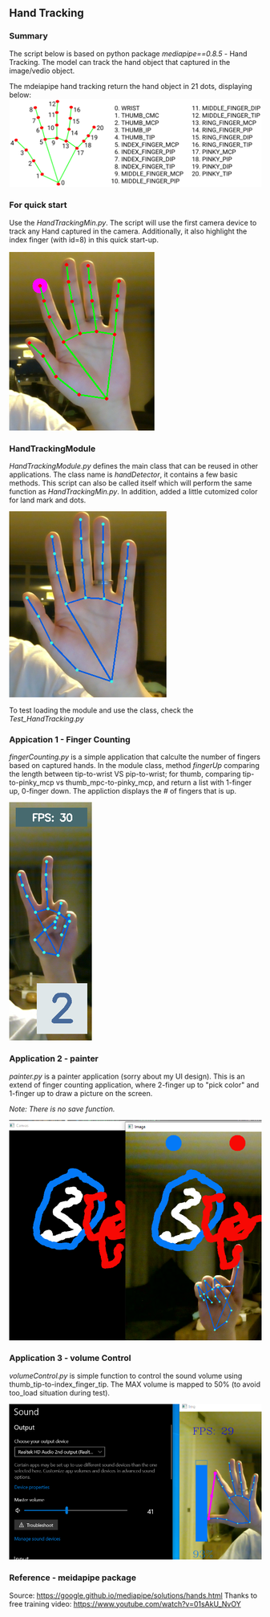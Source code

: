 ## Hand Tracking
### Summary
The script below is based on python package *mediapipe==0.8.5* - Hand Tracking. The model can track the hand object that captured in the image/vedio object.

The mdeiapipe hand tracking return the hand object in 21 dots, displaying below:
![](/image/hand_landmarks.png)

### For quick start
Use the *HandTrackingMin.py*. The script will use the first camera device to track any Hand captured in the camera. Additionally, it also highlight the index finger (with id=8) in this quick start-up.

![](/image/hand_min.PNG)

### HandTrackingModule
*HandTrackingModule.py* defines the main class that can be reused in other applications. The class name is *handDetector*, it contains a few basic methods. This script can also be called itself which will perform the same function as *HandTrackingMin.py*. In addition, added a little cutomized color for land mark and dots.

![](/image/hand_module.PNG)

To test loading the module and use the class, check the *Test_HandTracking.py*

### Appication 1 - Finger Counting
*fingerCounting.py* is a simple application that calculte the number of fingers based on captured hands.
In the module class, method *fingerUp* comparing the length between tip-to-wrist VS pip-to-wrist; for thumb, comparing tip-to-pinky_mcp vs thumb_mpc-to-pinky_mcp, and return a list with 1-finger up, 0-finger down.
The appliction displays the # of fingers that is up.

![](/image/finger_count.PNG)

### Application 2 - painter
*painter.py* is a painter application (sorry about my UI design).
This is an extend of finger counting application, where 2-finger up to "pick color" and 1-finger up to draw a picture on the screen.

*Note: There is no save function.*

![](/image/painter.PNG)

### Application 3 - volume Control
*volumeControl.py* is simple function to control the sound volume using thumb_tip-to-index_finger_tip. The MAX volume is mapped to 50% (to avoid too_load situation during test).

![](/image/volumeControl.PNG)

### Reference - meidapipe package
Source: https://google.github.io/mediapipe/solutions/hands.html
Thanks to free training video: https://www.youtube.com/watch?v=01sAkU_NvOY

